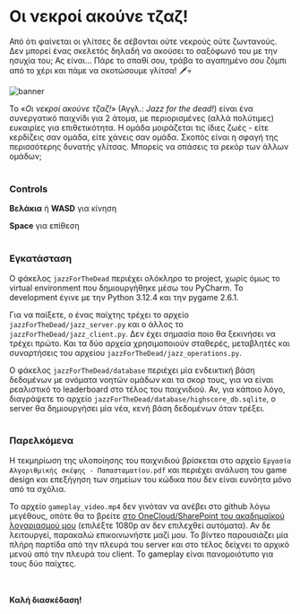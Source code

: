 # Οι νεκροί ακούνε τζαζ!

Από ότι φαίνεται οι γλίτσες δε σέβονται ούτε νεκρούς ούτε ζωντανούς. Δεν μπορεί ένας σκελετός δηλαδή να ακούσει το σαξόφωνό του με την ησυχία του; Ας είναι... Πάρε το σπαθί σου, τράβα το αγαπημένο σου ζόμπι από το χέρι και πάμε να σκοτώσουμε γλίτσα! 🗡️💀

![banner](https://github.com/user-attachments/assets/2646ac23-5f37-43af-8c44-34c7ad6174ee)

Το «*Οι νεκροί ακούνε τζαζ!*» (Αγγλ.: *Jazz for the dead!*) είναι ένα συνεργατικό παιχνίδι για 2 άτομα, με περιορισμένες (αλλά πολύτιμες) ευκαιρίες για επιθετικότητα. Η ομάδα μοιράζεται τις ίδιες ζωές - είτε κερδίζεις σαν ομάδα, είτε χάνεις σαν ομάδα. Σκοπός είναι η σφαγή της περισσότερης δυνατής γλίτσας. Μπορείς να σπάσεις τα ρεκόρ των άλλων ομάδων;
<br><br>

### Controls

**Βελάκια** ή **WASD** για κίνηση

**Space** για επίθεση
<br><br>

### Εγκατάσταση

Ο φάκελος `jazzForTheDead` περιέχει ολόκληρο το project, χωρίς όμως το virtual environment που δημιουργήθηκε μέσω του PyCharm. Το development έγινε με την Python 3.12.4 και την pygame 2.6.1.

Για να παίξετε, ο ένας παίχτης τρέχει το αρχείο `jazzForTheDead/jazz_server.py` και ο άλλος το `jazzForTheDead/jazz_client.py`. Δεν έχει σημασία ποιο θα ξεκινήσει να τρέχει πρώτο. Και τα δύο αρχεία χρησιμοποιούν σταθερές, μεταβλητές και συναρτήσεις του αρχείου `jazzForTheDead/jazz_operations.py`.

Ο φάκελος `jazzForTheDead/database` περιέχει μία ενδεικτική βάση δεδομένων με ονόματα νοητών ομάδων και τα σκορ τους, για να είναι ρεαλιστικό το leaderboard στο τέλος του παιχνιδιού. Αν, για κάποιο λόγο, διαγράψετε το αρχείο `jazzForTheDead/database/highscore_db.sqlite`, ο server θα δημιουργήσει μία νέα, κενή βάση δεδομένων όταν τρέξει.
<br><br>

### Παρελκόμενα

Η τεκμηρίωση της υλοποίησης του παιχνιδιού βρίσκεται στο αρχείο `Εργασία Αλγοριθμικής σκέψης - Παπασταματίου.pdf` και περιέχει ανάλυση του game design και επεξήγηση των σημείων του κώδικα που δεν είναι ευνόητα μόνο από τα σχόλια.

Το αρχείο `gameplay_video.mp4` δεν γινόταν να ανέβει στο github λόγω μεγέθους, οπότε θα το βρείτε [στο OneCloud/SharePoint του ακαδημαϊκού λογαριασμού μου](https://uowmgr-my.sharepoint.com/:v:/g/personal/mpw00070_uowm_gr/Efxbg9EZw25EmERwbJN0Rv8BbMFLaKJ0WjcjhU7egiquQQ?nav=eyJyZWZlcnJhbEluZm8iOnsicmVmZXJyYWxBcHAiOiJTdHJlYW1XZWJBcHAiLCJyZWZlcnJhbFZpZXciOiJTaGFyZURpYWxvZy1MaW5rIiwicmVmZXJyYWxBcHBQbGF0Zm9ybSI6IldlYiIsInJlZmVycmFsTW9kZSI6InZpZXcifX0%3D&e=ffceKm) (επιλέξτε 1080p αν δεν επιλεχθεί αυτόματα). Αν δε λειτουργεί, παρακαλώ επικοινωνήστε μαζί μου. Το βίντεο παρουσιάζει μία πλήρη παρτίδα από την πλευρά του server και στο τέλος δείχνει το αρχικό μενού από την πλευρά του client. Το gameplay είναι πανομοιότυπο για τους δύο παίχτες.

<br><br>
**Καλή διασκέδαση!**
<br>
